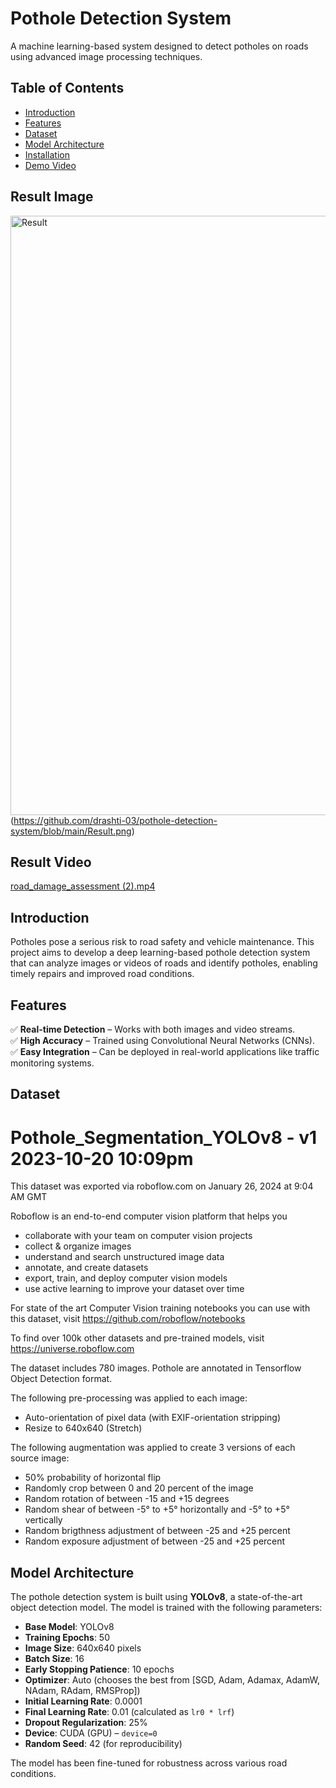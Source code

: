 # Pothole Detection System  

A machine learning-based system designed to detect potholes on roads using advanced image processing techniques.  

## Table of Contents  

- [Introduction](#introduction)  
- [Features](#features)  
- [Dataset](#dataset)  
- [Model Architecture](#model-architecture)  
- [Installation](#installation)   
- [Demo Video](#demo-video)


## Result Image
<img width="959" alt="Result" src="https://github.com/user-attachments/assets/01bd8dd7-849e-465e-8707-8787b0178527" />(https://github.com/drashti-03/pothole-detection-system/blob/main/Result.png)

## Result Video
[road_damage_assessment (2).mp4](https://github.com/drashti-03/pothole-detection-system/blob/main/road_damage_assessment%20(2).mp4)  


## Introduction  

Potholes pose a serious risk to road safety and vehicle maintenance. This project aims to develop a deep learning-based pothole detection system that can analyze images or videos of roads and identify potholes, enabling timely repairs and improved road conditions.  

## Features  

✅ **Real-time Detection** – Works with both images and video streams.  
✅ **High Accuracy** – Trained using Convolutional Neural Networks (CNNs).  
✅ **Easy Integration** – Can be deployed in real-world applications like traffic monitoring systems.  

## Dataset  

Pothole_Segmentation_YOLOv8 - v1 2023-10-20 10:09pm
==============================

This dataset was exported via roboflow.com on January 26, 2024 at 9:04 AM GMT

Roboflow is an end-to-end computer vision platform that helps you
* collaborate with your team on computer vision projects
* collect & organize images
* understand and search unstructured image data
* annotate, and create datasets
* export, train, and deploy computer vision models
* use active learning to improve your dataset over time

For state of the art Computer Vision training notebooks you can use with this dataset,
visit https://github.com/roboflow/notebooks

To find over 100k other datasets and pre-trained models, visit https://universe.roboflow.com

The dataset includes 780 images.
Pothole are annotated in Tensorflow Object Detection format.

The following pre-processing was applied to each image:
* Auto-orientation of pixel data (with EXIF-orientation stripping)
* Resize to 640x640 (Stretch)

The following augmentation was applied to create 3 versions of each source image:
* 50% probability of horizontal flip
* Randomly crop between 0 and 20 percent of the image
* Random rotation of between -15 and +15 degrees
* Random shear of between -5° to +5° horizontally and -5° to +5° vertically
* Random brigthness adjustment of between -25 and +25 percent
* Random exposure adjustment of between -25 and +25 percent 

## Model Architecture  

The pothole detection system is built using **YOLOv8**, a state-of-the-art object detection model. The model is trained with the following parameters:  

- **Base Model**: YOLOv8  
- **Training Epochs**: 50  
- **Image Size**: 640x640 pixels  
- **Batch Size**: 16  
- **Early Stopping Patience**: 10 epochs  
- **Optimizer**: Auto (chooses the best from [SGD, Adam, Adamax, AdamW, NAdam, RAdam, RMSProp])  
- **Initial Learning Rate**: 0.0001  
- **Final Learning Rate**: 0.01 (calculated as `lr0 * lrf`)  
- **Dropout Regularization**: 25%  
- **Device**: CUDA (GPU) – `device=0`  
- **Random Seed**: 42 (for reproducibility)  

The model has been fine-tuned for robustness across various road conditions.    

